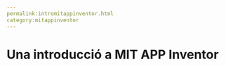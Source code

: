 ```yaml
---
permalink:intromitappinventor.html
category:mitappinventor
---
```

# Una introducció a MIT APP Inventor
